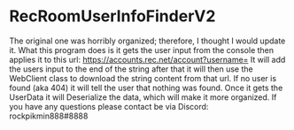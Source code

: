 # RecRoomUserInfoFinderV2
The original one was horribly organized; therefore, I thought I would update it.
What this program does is it gets the user input from the console then applies it to this url: https://accounts.rec.net/account?username=
It will add the users input to the end of the string after that it will then use the WebClient class to download the string content from that url.
If no user is found (aka 404) it will tell the user that nothing was found.
Once it gets the UserData it will Deserialize the data, which will make it more organized.
If you have any questions please contact be via Discord: rockpikmin888#8888 
